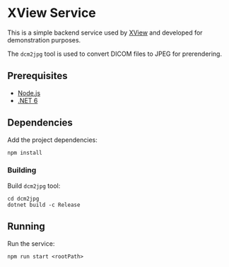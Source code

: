 # XView Service

This is a simple backend service used by [XView](https://github.com/iberisoft/x-view.git) and developed for demonstration purposes.

The `dcm2jpg` tool is used to convert DICOM files to JPEG for prerendering.

## Prerequisites

* [Node.js](https://nodejs.org)
* [.NET 6](https://dotnet.microsoft.com/en-us/download/dotnet/6.0)

## Dependencies

Add the project dependencies:
```
npm install
```

### Building ###

Build `dcm2jpg` tool:
```
cd dcm2jpg
dotnet build -c Release
```

## Running

Run the service:
```
npm run start <rootPath>
```
